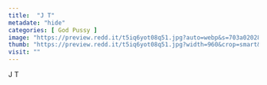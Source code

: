 ```yaml
---
title:  "J T"
metadate: "hide"
categories: [ God Pussy ]
image: "https://preview.redd.it/t5iq6yot08q51.jpg?auto=webp&s=703a020289d987d747b8f1bd40e9d437eb6546d9"
thumb: "https://preview.redd.it/t5iq6yot08q51.jpg?width=960&crop=smart&auto=webp&s=e82dc414a717ff8c52bf27275aacf6574f44ae75"
visit: ""
---
```

J T
